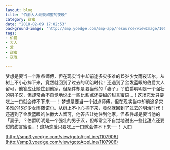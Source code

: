 ```yaml
---
layout: blog
title: "伯爵大人最爱甜蜜的夜晚"
category: 甜蜜
date: "2018-02-09 17:02:53"
background-image: 'http://smp.yoedge.com/smp-app/resource/viewImage/1003706appline.png'
tags:
- 伯爵
- 大人
- 爱
- 甜蜜
- 夜晚

---
```

梦想是要当一个甜点师傅，但在现实当中却前途多灾多难的15岁少女雨夜诺尔。从树上不小心摔下来，竟然就回到了过去的明治时代！还遇到了金发蓝眼的伯爵大人留可，他答应让她住到他家，但条件却是要当他的「妻子」？伯爵明明是一个强壮的男子汉，但却常会不自觉地说出一些比甜点还要甜的甜言蜜语…！这场恋爱只要吃上一口就会停不下来──！
梦想是要当一个甜点师傅，但在现实当中却前途多灾多难的15岁少女雨夜诺尔。从树上不小心摔下来，竟然就回到了过去的明治时代！还遇到了金发蓝眼的伯爵大人留可，他答应让她住到他家，但条件却是要当他的「妻子」？伯爵明明是一个强壮的男子汉，但却常会不自觉地说出一些比甜点还要甜的甜言蜜语…！这场恋爱只要吃上一口就会停不下来──！
入口

[http://smp3.yoedge.com/view/gotoAppLine/1107906](http://smp3.yoedge.com/view/gotoAppLine/1107906)

        

